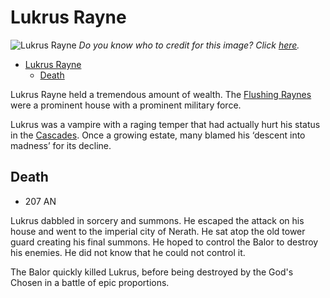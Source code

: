 # Lukrus Rayne

![Lukrus Rayne](https://vignette.wikia.nocookie.net/gameofthronesfanon/images/9/9b/Pure-blood_borderman.jpg/revision/latest?cb=20160817211649)
*Do you know who to credit for this image? Click [here](https://airtable.com/shr3qtfCwGUUMYQqI).*

- [Lukrus Rayne](#Lukrus-Rayne)
  - [Death](#Death)

Lukrus Rayne held a tremendous amount of wealth. The [Flushing Raynes](../Atlas/Kandalur/Realms/Cascades/Settlements/FlushingRaynes.md) were a prominent house with a prominent military force.

Lukrus was a vampire with a raging temper that had actually hurt his status in the [Cascades](../Atlas/Kandalur/Realms/Cascades/README.md). Once a growing estate, many blamed his ‘descent into madness’ for its decline.

## Death
- 207 AN

Lukrus dabbled in sorcery and summons. He escaped the attack on his house and went to the imperial city of Nerath. He sat atop the old tower guard creating his final summons. He hoped to control the Balor to destroy his enemies. He did not know that he could not control it.

The Balor quickly killed Lukrus, before being destroyed by the God's Chosen in a battle of epic proportions.